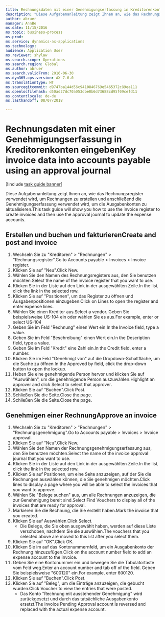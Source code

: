 ```yaml
--- 
title: Rechnungsdaten mit einer Genehmigungserfassung in Kreditorenkonten eingeben
description: "Diese Aufgabenanleitung zeigt Ihnen an, wie das Rechnungsregister verwendet wird, um Rechnungen zu erstellen und anschließend die Genehmigungserfassung verwendet wird, um die Ausgabenkonten zu aktualisieren."
author: abruer
manager: AnnBe
ms.date: 11/15/2016
ms.topic: business-process
ms.prod: 
ms.service: dynamics-ax-applications
ms.technology: 
audience: Application User
ms.reviewer: shylaw
ms.search.scope: Operations
ms.search.region: Global
ms.author: abruer
ms.search.validFrom: 2016-06-30
ms.dyn365.ops.version: AX 7.0.0
ms.translationtype: HT
ms.sourcegitcommit: d9747ba144d56c9410846769e5465372c89ea111
ms.openlocfilehash: d50ad27dc70a053dbe0b6d73688cd95f09cefd11
ms.contentlocale: de-de
ms.lasthandoff: 08/07/2018

---
```

# <a name="key-invoice-data-into-accounts-payable-using-an-approval-journal"></a><span data-ttu-id="379cb-103">Rechnungsdaten mit einer Genehmigungserfassung in Kreditorenkonten eingeben</span><span class="sxs-lookup"><span data-stu-id="379cb-103">Key invoice data into accounts payable using an approval journal</span></span>

[!include [task guide banner](../../includes/task-guide-banner.md)]

<span data-ttu-id="379cb-104">Diese Aufgabenanleitung zeigt Ihnen an, wie das Rechnungsregister verwendet wird, um Rechnungen zu erstellen und anschließend die Genehmigungserfassung verwendet wird, um die Ausgabenkonten zu aktualisieren.</span><span class="sxs-lookup"><span data-stu-id="379cb-104">This task guide will show you how to use the invoice register to create invoices and then use the approval journal to update the expense accounts.</span></span>


## <a name="create-and-post-and-invoice"></a><span data-ttu-id="379cb-105">Erstellen und buchen und fakturieren</span><span class="sxs-lookup"><span data-stu-id="379cb-105">Create and post and invoice</span></span>
1. <span data-ttu-id="379cb-106">Wechseln Sie zu "Kreditoren" > "Rechnungen" > "Rechnungsregister".</span><span class="sxs-lookup"><span data-stu-id="379cb-106">Go to Accounts payable > Invoices > Invoice register.</span></span>
2. <span data-ttu-id="379cb-107">Klicken Sie auf "Neu".</span><span class="sxs-lookup"><span data-stu-id="379cb-107">Click New.</span></span>
3. <span data-ttu-id="379cb-108">Wählen Sie den Namen des Rechnungsregisters aus, den Sie benutzen möchten.</span><span class="sxs-lookup"><span data-stu-id="379cb-108">Select the name of the invoice register that you want to use.</span></span>
4. <span data-ttu-id="379cb-109">Klicken Sie in der Liste auf den Link in der ausgewählten Zeile.</span><span class="sxs-lookup"><span data-stu-id="379cb-109">In the list, click the link in the selected row.</span></span>
5. <span data-ttu-id="379cb-110">Klicken Sie auf "Positionen", um das Register zu öffnen und Ausgabenpositionen einzugeben.</span><span class="sxs-lookup"><span data-stu-id="379cb-110">Click on Lines to open the register and enter expense lines.</span></span>
6. <span data-ttu-id="379cb-111">Wählen Sie einen Kreditor aus.</span><span class="sxs-lookup"><span data-stu-id="379cb-111">Select a vendor.</span></span> <span data-ttu-id="379cb-112">Geben Sie beispielsweise US-104 ein oder wählen Sie es aus.</span><span class="sxs-lookup"><span data-stu-id="379cb-112">For example, enter or select US-104</span></span>
7. <span data-ttu-id="379cb-113">Geben Sie im Feld "Rechnung" einen Wert ein.</span><span class="sxs-lookup"><span data-stu-id="379cb-113">In the Invoice field, type a value.</span></span>
8. <span data-ttu-id="379cb-114">Geben Sie im Feld "Beschreibung" einen Wert ein.</span><span class="sxs-lookup"><span data-stu-id="379cb-114">In the Description field, type a value.</span></span>
9. <span data-ttu-id="379cb-115">Geben Sie im Feld "Kredit" eine Zahl ein.</span><span class="sxs-lookup"><span data-stu-id="379cb-115">In the Credit field, enter a number.</span></span>
10. <span data-ttu-id="379cb-116">Klicken Sie im Feld "Genehmigt von" auf die Dropdown-Schaltfläche, um die Suche zu öffnen.</span><span class="sxs-lookup"><span data-stu-id="379cb-116">In the Approved by field, click the drop-down button to open the lookup.</span></span>
11. <span data-ttu-id="379cb-117">Heben Sie eine genehmigende Person hervor und klicken Sie auf "Auswählen", um die genehmigende Person auszuwählen.</span><span class="sxs-lookup"><span data-stu-id="379cb-117">Highlight an approver and click Select to select that approver.</span></span>
12. <span data-ttu-id="379cb-118">Klicken Sie auf "Buchen".</span><span class="sxs-lookup"><span data-stu-id="379cb-118">Click Post.</span></span>
13. <span data-ttu-id="379cb-119">Schließen Sie die Seite.</span><span class="sxs-lookup"><span data-stu-id="379cb-119">Close the page.</span></span>
14. <span data-ttu-id="379cb-120">Schließen Sie die Seite.</span><span class="sxs-lookup"><span data-stu-id="379cb-120">Close the page.</span></span>

## <a name="approve-an-invoice"></a><span data-ttu-id="379cb-121">Genehmigen einer Rechnung</span><span class="sxs-lookup"><span data-stu-id="379cb-121">Approve an invoice</span></span>
1. <span data-ttu-id="379cb-122">Wechseln Sie zu "Kreditoren" > "Rechnungen" > "Rechnungsgenehmigung".</span><span class="sxs-lookup"><span data-stu-id="379cb-122">Go to Accounts payable > Invoices > Invoice approval.</span></span>
2. <span data-ttu-id="379cb-123">Klicken Sie auf "Neu".</span><span class="sxs-lookup"><span data-stu-id="379cb-123">Click New.</span></span>
3. <span data-ttu-id="379cb-124">Wählen Sie den Namen der Rechnungsgenehmigungserfassung aus, den Sie benutzen möchten.</span><span class="sxs-lookup"><span data-stu-id="379cb-124">Select the name of the invoice approval journal that you want to use.</span></span>
4. <span data-ttu-id="379cb-125">Klicken Sie in der Liste auf den Link in der ausgewählten Zeile.</span><span class="sxs-lookup"><span data-stu-id="379cb-125">In the list, click the link in the selected row.</span></span>
5. <span data-ttu-id="379cb-126">Klicken Sie auf Positionen, um eine Seite anzuzeigen, auf der Sie die Rechnungen auswählen können, die Sie genehmigen möchten.</span><span class="sxs-lookup"><span data-stu-id="379cb-126">Click lines to display a page where you will be able to select the invoices that you want to approve.</span></span>
6. <span data-ttu-id="379cb-127">Wählen Sie "Belege suchen" aus, um alle Rechnungen anzuzeigen, die zur Genehmigung bereit sind.</span><span class="sxs-lookup"><span data-stu-id="379cb-127">Select Find Vouchers to display all of the invoices that are ready for approval.</span></span>
7. <span data-ttu-id="379cb-128">Markieren Sie die Rechnung, die Sie erstellt haben.</span><span class="sxs-lookup"><span data-stu-id="379cb-128">Mark the invoice that you created.</span></span>
8. <span data-ttu-id="379cb-129">Klicken Sie auf Auswählen.</span><span class="sxs-lookup"><span data-stu-id="379cb-129">Click Select.</span></span>
    * <span data-ttu-id="379cb-130">Die Belege, die Sie oben ausgewählt haben, werden auf diese Liste verschoben, nachdem Sie sie auswählen.</span><span class="sxs-lookup"><span data-stu-id="379cb-130">The vouchers that you selected above are moved to this list after you select them.</span></span>  
9. <span data-ttu-id="379cb-131">Klicken Sie auf "OK".</span><span class="sxs-lookup"><span data-stu-id="379cb-131">Click OK.</span></span>
10. <span data-ttu-id="379cb-132">Klicken Sie im auf das Kontonummernfeld, um ein Ausgabenkonto der Rechnung hinzuzufügen.</span><span class="sxs-lookup"><span data-stu-id="379cb-132">Click on the account number field to add an expense account to the invoice.</span></span>
11. <span data-ttu-id="379cb-133">Geben Sie eine Kontonummer ein und bewegen Sie die Tabulatortaste vom Feld weg.</span><span class="sxs-lookup"><span data-stu-id="379cb-133">Enter an account number and tab off of the field.</span></span> <span data-ttu-id="379cb-134">Geben Sie beispielsweise "600120" ein.</span><span class="sxs-lookup"><span data-stu-id="379cb-134">For example, enter 600120.</span></span>
12. <span data-ttu-id="379cb-135">Klicken Sie auf "Buchen".</span><span class="sxs-lookup"><span data-stu-id="379cb-135">Click Post.</span></span>
13. <span data-ttu-id="379cb-136">Klicken Sie auf "Beleg", um die Einträge anzuzeigen, die gebucht wurden.</span><span class="sxs-lookup"><span data-stu-id="379cb-136">Click Voucher to view the entries that were posted.</span></span>
    * <span data-ttu-id="379cb-137">Das Konto "Rechnung mit ausstehender Genehmigung" wird zurückgesetzt und durch das tatsächliche Ausgabenkonto ersetzt.</span><span class="sxs-lookup"><span data-stu-id="379cb-137">The Invoice Pending Approval account is reversed and replaced with the actual expense account.</span></span>  


